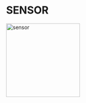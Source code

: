 # SENSOR

<img src="https://cdn-icons-png.flaticon.com/128/9134/9134511.png" alt="sensor" width="200" height="200">
